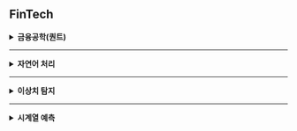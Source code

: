 ## FinTech

<details>
<summary><strong>금융공학(퀀트)</strong></summary>

- 국내 주식 데이터 수집 [![Python](https://img.shields.io/badge/Python-3776AB?logo=python&logoColor=fff)](https://drive.google.com/file/d/1KwYYOuvQyIuIqcazHoc9lYAyvW0VA_oY/view?usp=sharing)

- 퀀트 전략을 이용한 종목 선정 [![Python](https://img.shields.io/badge/Python-3776AB?logo=python&logoColor=fff)](https://drive.google.com/file/d/1vSpKoqKvhG0JzM52ZbQAAiN1SyKqMVJW/view?usp=sharing)

- 성과 지표 구현 [![Open In Colab](https://colab.research.google.com/assets/colab-badge.svg)](https://colab.research.google.com/drive/1QBSR_kuYYbls2ySgb49CQNCk4k_xSfbS?usp=sharing)

- 주식 모멘텀 전략 구현 [![Open In Colab](https://colab.research.google.com/assets/colab-badge.svg)](https://colab.research.google.com/drive/1uG5cF6WFpypkZPDGhUYNmR5IZhAc8JdH?usp=sharing)

</details>

---

<details>
<summary><strong>자연어 처리</strong></summary>

- 한국어 금융 뉴스 긍정, 부정 분류 [![Open In Colab](https://colab.research.google.com/assets/colab-badge.svg)](https://colab.research.google.com/drive/1xl6_rzcck9CSzMIaGuH-KYRwuhak2PL1?usp=sharing)

- Seq2Seq의 Encoder로 뉴스기사 토픽 예측하기 [![Open In Colab](https://colab.research.google.com/assets/colab-badge.svg)](https://colab.research.google.com/drive/1JfwtZDjSQSEoKYpteR7Z6km4bEScJnBG?usp=sharing)

    > Seq2Seq [![YouTube](https://img.shields.io/badge/-YouTube-red?logo=YouTube&logoColor=white&style=flat)](https://www.youtube.com/watch?v=qwfLTwesx6k&t=220s)  

</details>

---

<details>
<summary><strong>이상치 탐지</strong></summary>

- 신용카드 사기거래 탐지 [![Open In Colab](https://colab.research.google.com/assets/colab-badge.svg)](https://colab.research.google.com/drive/17RTwnrg2CMFReG-GIUnHwohWyM7ENqgI?usp=sharing)

    > Isolation Forest [![Notion](https://img.shields.io/badge/Notion-black?style=flat&logo=notion&logoColor=white)](https://www.notion.so/Isolation-Forest-25d47a380dc88067a642ddeb19d2069a?source=copy_link)  

</details>

---

<details>
<summary><strong>시계열 예측</strong></summary>

- LSTM을 활용해 주가 예측 모델 구현하기 [![Open In Colab](https://colab.research.google.com/assets/colab-badge.svg)](https://colab.research.google.com/drive/1WWSSEMdffI4x2brjQhMXSpCgbx83e7MD?usp=sharing)

    > LSTM [![YouTube](https://img.shields.io/badge/-YouTube-red?logo=YouTube&logoColor=white&style=flat)](https://www.youtube.com/watch?v=HXa7Ah87_gM&t=2018s)

</details>



